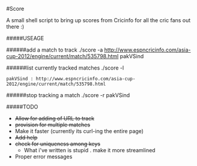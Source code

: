 #Score

A small shell script to bring up scores from Cricinfo for all the cric fans out there :)

#####USEAGE

######add a match to track
	./score -a http://www.espncricinfo.com/asia-cup-2012/engine/current/match/535798.html pakVSind
	
######list currently tracked matches
	./score -l
	
	pakVSind : http://www.espncricinfo.com/asia-cup-2012/engine/current/match/535798.html
	
######stop tracking a match
	./score -r pakVSind
	

#####TODO

* ~~Allow for adding of URL to track~~
* ~~provision for multiple matches~~
* Make it faster (currently its curl-ing the entire page)
* ~~Add help~~
* ~~check for uniqueness among keys~~
	* What i've written is stupid . make it more streamlined 
* Proper error messages